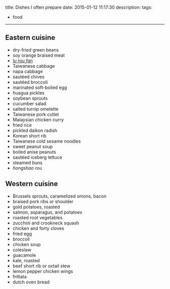 title: Dishes I often prepare
date: 2015-01-12 11:17:30
description:
tags:
- food
---

## Eastern cuisine

- dry-fried green beans
- soy orange braised meat
- [*lu rou fan*](http://en.wikipedia.org/wiki/Minced_pork_rice)
- Taiwanese cabbage
- napa cabbage
- sautéed chives
- sautéed broccoli
- marinated soft-boiled egg
- huagua pickles
- soybean sprouts
- cucumber salad
- salted turnip omelette
- Taiwanese pork cutlet
- Malaysian chicken curry
- fried rice
- pickled daikon radish
- Korean short rib
- Taiwanese cold sesame noodles
- sweet peanut soup
- boiled anise peanuts
- sautéed iceberg lettuce
- steamed buns
- *hongshao rou*

## Western cuisine

- Brussels sprouts, caramelized onions, bacon
- braised pork ribs or shoulder
- gold potatoes, roasted
- salmon, asparagus, and potatoes
- roasted root vegetables
- zucchini and crookneck squash
- chicken and forty cloves
- fried egg
- broccoli
- chicken soup
- coleslaw
- guacamole
- kale, roasted
- beef short rib or oxtail stew
- lemon pepper chicken wings
- frittata
- dutch oven bread
